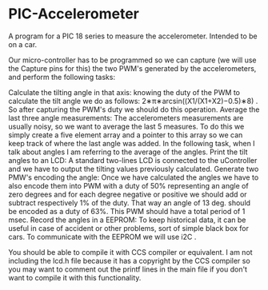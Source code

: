 PIC-Accelerometer
=================

A program for a PIC 18 series to measure the accelerometer. Intended to be on a car.

Our micro-controller has to be programmed so we can capture (we will use the Capture pins for this) the two PWM's generated by the accelerometers, and perform the following tasks:

Calculate the tilting angle in that axis: knowing the duty of the PWM to calculate the tilt angle we do as follows: 2∗π∗arcsin((X1/(X1+X2)−0.5)∗8) . So after capturing the PWM's duty we should do this operation.
Average the last three angle measurements: The accelerometers measurements are usually noisy, so we want to average the last 5 measures. To do this we simply create a five element array and a pointer to this array so we can keep track of where the last angle was added. In the following task, when I talk about angles I am referring to the average of the angles.
Print the tilt angles to an LCD: A standard two-lines LCD is connected to the uController and we have to output the tilting values previously calculated.
Generate two PMW's encoding the angle: Once we have calculated the angles we have to also encode them into PWM with a duty of 50% representing an angle of zero degrees and for each degree negative or positive we should add or subtract respectively 1% of the duty. That way an angle of 13 deg. should be encoded as a duty of 63%. This PWM should have a total period of 1 msec.
Record the angles in a EEPROM: To keep historical data, it can be useful in case of accident or other problems, sort of simple black box for cars. To communicate with the EEPROM we will use i2C .

You should be able to compile it with CCS compiler or equivalent. I am not including the lcd.h file because it has a copyright by the CCS compiler so you may want to comment out the printf lines in the main file if you don't want to compile it with this functionality.



